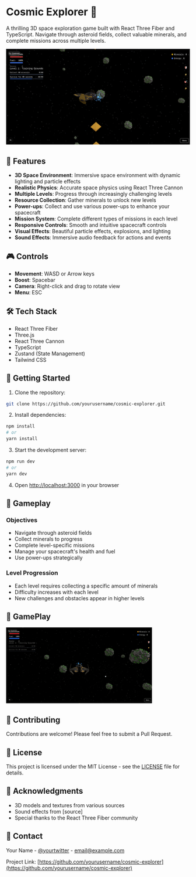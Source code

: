 # Cosmic Explorer 🚀

A thrilling 3D space exploration game built with React Three Fiber and TypeScript. Navigate through asteroid fields, collect valuable minerals, and complete missions across multiple levels.

![Cosmic Explorer Screenshot](public/readme/files/screenshot.png)

## 🌟 Features

- **3D Space Environment**: Immersive space environment with dynamic lighting and particle effects
- **Realistic Physics**: Accurate space physics using React Three Cannon
- **Multiple Levels**: Progress through increasingly challenging levels
- **Resource Collection**: Gather minerals to unlock new levels
- **Power-ups**: Collect and use various power-ups to enhance your spacecraft
- **Mission System**: Complete different types of missions in each level
- **Responsive Controls**: Smooth and intuitive spacecraft controls
- **Visual Effects**: Beautiful particle effects, explosions, and lighting
- **Sound Effects**: Immersive audio feedback for actions and events

## 🎮 Controls

- **Movement**: WASD or Arrow keys
- **Boost**: Spacebar
- **Camera**: Right-click and drag to rotate view
- **Menu**: ESC

## 🛠️ Tech Stack

- React Three Fiber
- Three.js
- React Three Cannon
- TypeScript
- Zustand (State Management)
- Tailwind CSS

## 🚀 Getting Started

1. Clone the repository:
```bash
git clone https://github.com/yourusername/cosmic-explorer.git
```

2. Install dependencies:
```bash
npm install
# or
yarn install
```

3. Start the development server:
```bash
npm run dev
# or
yarn dev
```

4. Open [http://localhost:3000](http://localhost:3000) in your browser

## 🎯 Gameplay

### Objectives
- Navigate through asteroid fields
- Collect minerals to progress
- Complete level-specific missions
- Manage your spacecraft's health and fuel
- Use power-ups strategically

### Level Progression
- Each level requires collecting a specific amount of minerals
- Difficulty increases with each level
- New challenges and obstacles appear in higher levels

## 📸 GamePlay

![Gameplay Video](public/readme/files/gameplay.gif)

## 🤝 Contributing

Contributions are welcome! Please feel free to submit a Pull Request.

## 📝 License

This project is licensed under the MIT License - see the [LICENSE](LICENSE) file for details.

## 🙏 Acknowledgments

- 3D models and textures from various sources
- Sound effects from [source]
- Special thanks to the React Three Fiber community

## 📧 Contact

Your Name - [@yourtwitter](https://twitter.com/yourtwitter) - email@example.com

Project Link: [https://github.com/yourusername/cosmic-explorer](https://github.com/yourusername/cosmic-explorer)
